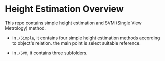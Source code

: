 # Height Estimation Overview

This repo contains simple height estimation and SVM (Single View Metrology) method.

  * in`./Simple`, it contains four simple height estimation methods according to object's relation. the main point is select suitable reference.

  * in`./SVM`, it contains three subfolders. 
